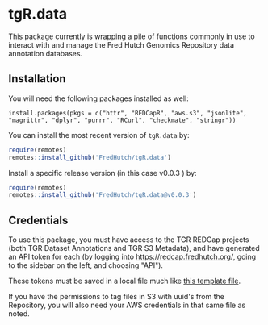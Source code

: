 # tgR.data

This package currently is wrapping a pile of functions commonly in use to interact with and manage the Fred Hutch Genomics Repository data annotation databases.    

## Installation

You will need the following packages installed as well:
```{r}
install.packages(pkgs = c("httr", "REDCapR", "aws.s3", "jsonlite", "magrittr", "dplyr", "purrr", "RCurl", "checkmate", "stringr"))
```

You can install the most recent version of `tgR.data` by:

```r
require(remotes)
remotes::install_github('FredHutch/tgR.data')
```

Install a specific release version (in this case v0.0.3 ) by:
```r
require(remotes)
remotes::install_github('FredHutch/tgR.data@v0.0.3')
```

## Credentials
To use this package, you must have access to the TGR REDCap projects (both TGR Dataset Annotations and TGR S3 Metadata), and have generated an API token for each (by logging into https://redcap.fredhutch.org/, going to the sidebar on the left, and choosing "API").  

These tokens must be saved in a local file much like [this template file](https://github.com/FredHutch/tgR.data/blob/main/requiredCredentials.R).  

If you have the permissions to tag files in S3 with uuid's from the Repository, you will also need your AWS credentials in that same file as noted.  
